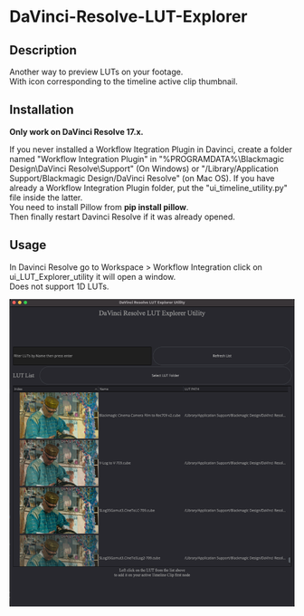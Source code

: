 # DaVinci-Resolve-LUT-Explorer

## Description
Another way to preview LUTs on your footage.\
With icon corresponding to the timeline active clip thumbnail. 

## Installation
__Only work on DaVinci Resolve 17.x.__

If you never installed a Workflow Itegration Plugin in Davinci, 
create a folder named "Workflow Integration Plugin" in "%PROGRAMDATA%\Blackmagic Design\DaVinci Resolve\Support\" (On Windows) or 
"/Library/Application Support/Blackmagic Design/DaVinci Resolve" (on Mac OS). If you have already a Workflow Integration Plugin folder,
put the "ui_timeline_utility.py" file inside the latter.\
You need to install Pillow from **pip install pillow**.\
Then finally restart Davinci Resolve if it was already opened.

## Usage 
In Davinci Resolve go to Workspace > Workflow Integration click on ui_LUT_Explorer_utility it will open a window.\
Does not support 1D LUTs.

![Screenshot](./screenshot/Screenshot.png)

